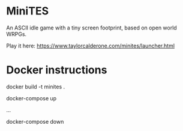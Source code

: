 # MiniTES
An ASCII idle game with a tiny screen footprint, based on open world WRPGs.

Play it here: https://www.taylorcalderone.com/minites/launcher.html

# Docker instructions
docker build -t minites .

docker-compose up

...

docker-compose down